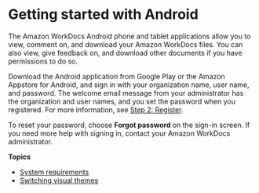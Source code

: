 # Getting started with Android<a name="android_phone_client_help"></a>

The Amazon WorkDocs Android phone and tablet applications allow you to view, comment on, and download your Amazon WorkDocs files\. You can also view, give feedback on, and download other documents if you have permissions to do so\.

Download the Android application from Google Play or the Amazon Appstore for Android, and sign in with your organization name, user name, and password\. The welcome email message from your administrator has the organization and user names, and you set the password when you registered\. For more information, see [Step 2: Register](user_registration.md)\.

To reset your password, choose **Forgot password** on the sign\-in screen\. If you need more help with signing in, contact your Amazon WorkDocs administrator\.

**Topics**
+ [System requirements](android_phone_client_sys_reqs.md)
+ [Switching visual themes](switch-themes-android.md)